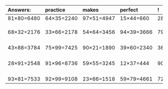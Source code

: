 | Answers: | practice | makes | perfect | ! |
| :--- | :--- | :--- | :--- | :--- |
| 81×80=6480 | 64×35=2240 | 97×51=4947 | 15×44=660 | 28×26=728 | 
|   |   |   |   |   | 
|   |   |   |   |   | 
|   |   |   |   |   | 
| 68×32=2176 | 33×66=2178 | 54×64=3456 | 94×39=3666 | 79×38=3002 | 
|   |   |   |   |   | 
|   |   |   |   |   | 
|   |   |   |   |   | 
|   |   |   |   |   | 
| 43×88=3784 | 75×99=7425 | 90×21=1890 | 39×60=2340 | 36×24=864 | 
|   |   |   |   |   | 
|   |   |   |   |   | 
|   |   |   |   |   | 
|   |   |   |   |   | 
| 28×91=2548 | 91×96=8736 | 59×55=3245 | 12×37=444 | 90×34=3060 | 
|   |   |   |   |   | 
|   |   |   |   |   | 
|   |   |   |   |   | 
|   |   |   |   |   | 
| 93×81=7533 | 92×99=9108 | 23×66=1518 | 59×79=4661 | 72×73=5256 | 
